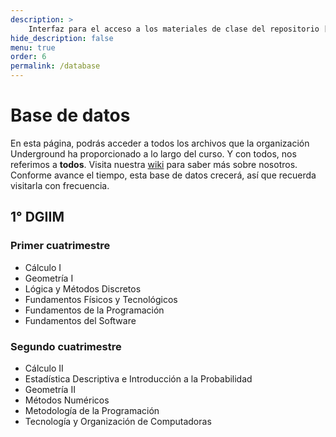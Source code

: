 ```yaml
---
description: >
    Interfaz para el acceso a los materiales de clase del repositorio [Underground](https://github.com/DGIIMUnderground)
hide_description: false
menu: true
order: 6
permalink: /database
---
```


# Base de datos
En esta página, podrás acceder a todos los archivos que la organización Underground ha proporcionado a lo largo del curso. Y con todos, nos referimos a **todos**. Visita nuestra [wiki](/wiki) para saber más sobre nosotros. 
Conforme avance el tiempo, esta base de datos crecerá, así que recuerda visitarla con frecuencia.

## 1° DGIIM 
### Primer cuatrimestre
- Cálculo I 
- Geometría I 
- Lógica y Métodos Discretos
- Fundamentos Físicos y Tecnológicos
- Fundamentos de la Programación
- Fundamentos del Software

### Segundo cuatrimestre
- Cálculo II 
- Estadística Descriptiva e Introducción a la Probabilidad 
- Geometría II
- Métodos Numéricos
- Metodología de la Programación
- Tecnología y Organización de Computadoras

